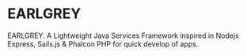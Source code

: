 # EARLGREY
EARLGREY. A Lightweight Java Services Framework inspired in Nodejs Express, Sails.js &amp; Phalcon PHP for quick develop of apps.
